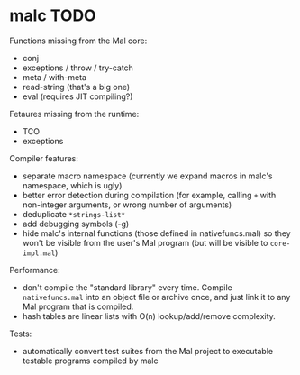 # malc TODO

Functions missing from the Mal core:

- conj
- exceptions / throw / try-catch
- meta / with-meta
- read-string (that's a big one)
- eval (requires JIT compiling?)

Fetaures missing from the runtime:

- TCO
- exceptions

Compiler features:

- separate macro namespace (currently we expand macros in malc's namespace,
  which is ugly)
- better error detection during compilation (for example, calling `+` with
  non-integer arguments, or wrong number of arguments)
- deduplicate `*strings-list*`
- add debugging symbols (-g)
- hide malc's internal functions (those defined in nativefuncs.mal) so they
  won't be visible from the user's Mal program (but will be visible to
  `core-impl.mal`)

Performance:

- don't compile the "standard library" every time.  Compile `nativefuncs.mal`
  into an object file or archive once, and just link it to any Mal program that
  is compiled.
- hash tables are linear lists with O(n) lookup/add/remove complexity.

Tests:

- automatically convert test suites from the Mal project to executable testable
  programs compiled by malc
